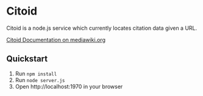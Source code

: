 # Citoid

Citoid is a node.js service which currently locates citation data given a URL.

[Citoid Documentation on mediawiki.org](https://www.mediawiki.org/wiki/Citoid)

## Quickstart
1. Run `npm install`
2. Run `node server.js`
3. Open http://localhost:1970 in your browser
